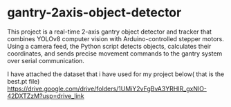 # gantry-2axis-object-detector
This project is a real-time 2-axis gantry object detector and tracker that combines YOLOv8 computer vision with Arduino-controlled stepper motors. Using a camera feed, the Python script detects objects, calculates their coordinates, and sends precise movement commands to the gantry system over serial communication. 

I have attached the dataset that i have used for my project below( that is the best.pt file)
https://drive.google.com/drive/folders/1UMiY2vFgBvA3YRHIR_gxNlO-42DXTZzM?usp=drive_link
